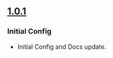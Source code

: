 ## [1.0.1](https://github.com//CS-633-Team-8/cs-633-team-8.github.io/)

### Initial Config

- Initial Config and Docs update. 
